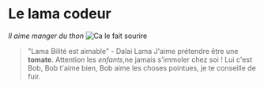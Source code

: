 # Le lama codeur
*Il aime manger du thon*
![Ca le fait sourire](http://magazine.appartcity.com/wp-content/uploads/2017/12/lama-750389_960_720.jpg)
> "Lama Bilité est aimable" - Dalai Lama 
J'aime prétendre être une **tomate**.
Attention les *enfants*,ne jamais s'immoler chez soi !
Lui c'est Bob, Bob t'aime bien, Bob aime les choses pointues, je te conseille de fuir. 

